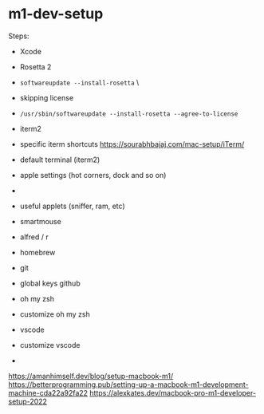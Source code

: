 # m1-dev-setup
Steps:
- Xcode
- Rosetta 2
- `softwareupdate --install-rosetta` \
- skipping license 
- `/usr/sbin/softwareupdate --install-rosetta --agree-to-license`
- iterm2
- specific iterm shortcuts https://sourabhbajaj.com/mac-setup/iTerm/
- default terminal (iterm2)
- apple settings (hot corners, dock and so on)
- 
- useful applets (sniffer, ram, etc)
- smartmouse
- alfred / r
- homebrew

- git
- global keys github
- oh my zsh
- customize oh my zsh
- vscode
- customize vscode
- 


https://amanhimself.dev/blog/setup-macbook-m1/
https://betterprogramming.pub/setting-up-a-macbook-m1-development-machine-cda22a92fa22
https://alexkates.dev/macbook-pro-m1-developer-setup-2022
